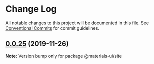 # Change Log

All notable changes to this project will be documented in this file.
See [Conventional Commits](https://conventionalcommits.org) for commit guidelines.

## [0.0.25](https://github.com/GMV-centravet/materials-site/compare/v0.0.24...v0.0.25) (2019-11-26)

**Note:** Version bump only for package @materials-ui/site
